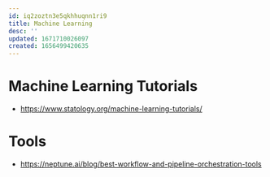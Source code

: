 ```yaml
---
id: iq2zoztn3e5qkhhuqnn1ri9
title: Machine Learning
desc: ''
updated: 1671710026097
created: 1656499420635
---
```


# Machine Learning Tutorials

* https://www.statology.org/machine-learning-tutorials/

# Tools

* https://neptune.ai/blog/best-workflow-and-pipeline-orchestration-tools
